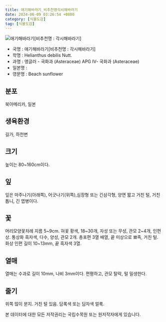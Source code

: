 ```yaml
---
title: 애기해바라기_비추천명각시해바라기
date: 2024-06-09 03:26:54 +0800
category: [식물도감]
tag: [식물도감]
---
```




![애기해바라기[비추천명 : 각시해바라기]](/fileUpload/plants/basic/Compositae/Helianthus/10124/10124_20160726133208314files_th2.jpg)
- 국명 : 애기해바라기[비추천명 : 각시해바라기]
- 학명 : Helianthus debilis Nutt.
- 과명 : 앵글러 - 국화과 (Asteraceae) APG Ⅳ- 국화과 (Asteraceae)
- 일본명 : 
- 영문명 : Beach sunflower


## 분포
북아메리카, 일본 
## 생육환경
길가, 하천변 
## 크기
높이는 80~160cm이다.
## 잎
잎은 마주나기(아래쪽), 어긋나기(위쪽),심장형 또는 긴삼각형, 양면 짧고 거친 털, 거친 톱니, 긴 엽병이다.
## 꽃
머리모양꽃차례 지름 5~9cm. 혀꽃 황색, 18~30개, 자성 또는 무성, 관모 2~4개, 인편상. 통상화 흑자색, 다수, 양성, 관모 2개. 총포편 3열 배열, 끝 미상으로 뾰족, 거친 털. 화상 인편 길이 10~13mm, 끝 흑자색 3열.
## 열매
열매는 수과로 길이 10mm, 나비 3mm이다. 편평하고, 관모 탈락, 털 밀생한다.
## 줄기
위쪽 많이 분지. 거친 털 있음. 담록색 또는 담자색 얼룩.






본 데이터에 대한 모든 저작권리는 국립수목원 또는 원저작자에게 있습니다.
